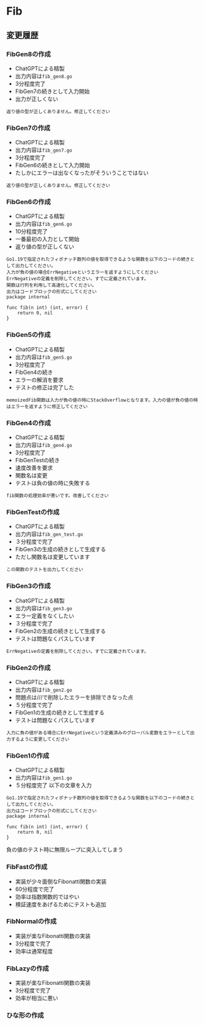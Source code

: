 # Fib

## 変更履歴
### FibGen8の作成
- ChatGPTによる精製
- 出力内容は`fib_gen8.go`
- 3分程度完了
- FibGen7の続きとして入力開始
- 出力が正しくない
```
返り値の型が正しくありません。修正してください
```

### FibGen7の作成
- ChatGPTによる精製
- 出力内容は`fib_gen7.go`
- 3分程度完了
- FibGen6の続きとして入力開始
- たしかにエラーは出なくなったがそういうことではない
```
返り値の型が正しくありません。修正してください
```

### FibGen6の作成
- ChatGPTによる精製
- 出力内容は`fib_gen6.go`
- 10分程度完了
- 一番最初の入力として開始
- 返り値の型が正しくない
```
Go1.19で指定されたフィボナッチ数列の値を取得できるような関数を以下のコードの続きとして出力してください。
入力が負の値の場合ErrNegativeというエラーを返すようにしてください
ErrNegativeの定義を削除してください。すでに定義されています。
関数は行列を利用して高速化してください。
出力はコードブロックの形式にしてください
package internal

func fib(n int) (int, error) {
	return 0, nil
}
```

### FibGen5の作成
- ChatGPTによる精製
- 出力内容は`fib_gen5.go`
- 3分程度完了
- FibGen4の続き
- エラーの解消を要求
- テストの修正は完了した
```
memoizedFib関数は入力が負の値の時にStackOverflowとなります。入力の値が負の値の時はエラーを返すように修正してください
```

### FibGen4の作成
- ChatGPTによる精製
- 出力内容は`fib_gen4.go`
- 3分程度完了
- FibGenTestの続き
- 速度改善を要求
- 関数名は変更
- テストは負の値の時に失敗する
```
fib関数の処理効率が悪いです。改善してください
```

### FibGenTestの作成
- ChatGPTによる精製
- 出力内容は`fib_gen_test.go`
- ３分程度で完了
- FibGen3の生成の続きとして生成する
- ただし関数名は変更しています
```
この関数のテストを出力してください
```

### FibGen3の作成
- ChatGPTによる精製
- 出力内容は`fib_gen3.go`
- エラー定義をなくしたい
- ３分程度で完了
- FibGen2の生成の続きとして生成する
- テストは問題なくパスしています
```
ErrNegativeの定義を削除してください。すでに定義されています。
```

### FibGen2の作成
- ChatGPTによる精製
- 出力内容は`fib_gen2.go`
- 問題点は///で削除したエラーを排除できなった点
- ５分程度で完了
- FibGen1の生成の続きとして生成する
- テストは問題なくパスしています
```
入力に負の値がある場合にErrNegativeという定義済みのグローバル変数をエラーとして出力するように変更してください
```

### FibGen1の作成
- ChatGPTによる精製
- 出力内容は`fib_gen1.go`
- ５分程度完了
以下の文章を入力
```
Go1.19で指定されたフィボナッチ数列の値を取得できるような関数を以下のコードの続きとして出力してください。
出力はコードブロックの形式にしてください
package internal

func fib(n int) (int, error) {
	return 0, nil
}
```
負の値のテスト時に無限ループに突入してしまう

### FibFastの作成
- 実装が少々面倒なFibonatti関数の実装
- 60分程度で完了
- 効率は指数関数的ではやい
- 検証速度をあげるためにテストも追加
### FibNormalの作成
- 実装が楽なFibonatti関数の実装
- 3分程度で完了
- 効率は通常程度

### FibLazyの作成
- 実装が楽なFibonatti関数の実装
- 3分程度で完了
- 効率が相当に悪い

### ひな形の作成

